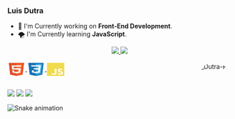 ### Luis Dutra 

- 🌴 I'm Currently working on **Front-End Development**.
- 🌪️ I'm Currently learning **JavaScript**.

<div align="center">
  <a href="https://github.com/luissdt">
  <img height="180em" src="https://github-readme-stats.vercel.app/api?username=luissdt&show_icons=true&theme=tokyonight&include_all_commits=true&count_private=true"/>
  <img height="180em" src="https://github-readme-stats.vercel.app/api/top-langs/?username=luissdt&layout=compact&langs_count=7&theme=tokyonight"/>
</div>

<div style="display: inline_block"><br>
  <img align="center" alt="Dutra-HTML" height="30" width="40" src="https://raw.githubusercontent.com/devicons/devicon/master/icons/html5/html5-original.svg">
  <img align="center" alt="Dutra-CSS" height="30" width="40" src="https://raw.githubusercontent.com/devicons/devicon/master/icons/css3/css3-original.svg">
  <img align="center" alt="Dutra-Js" height="30" width="40" src="https://raw.githubusercontent.com/devicons/devicon/master/icons/javascript/javascript-plain.svg">  
<img align="right" alt="Dutra-Pic" height="150" style="border-radius:50px;" src="https://avatars.githubusercontent.com/u/88400199?v=4">
</div>
  
##

<div> 
  <a href="https://instagram.com/luissdt" target="_blank"><img src="https://img.shields.io/badge/-Instagram-%23E4405F?style=for-the-badge&logo=instagram&logoColor=white" target="_blank"></a>
 <a href="https://discord.com/972551598272299009" target="_blank"><img src="https://img.shields.io/badge/Discord-7289DA?style=for-the-badge&logo=discord&logoColor=white" target="_blank"></a> 
  <a href = "mailto:dutrajavorivski@gmail.com"><img src="https://img.shields.io/badge/-Gmail-%23333?style=for-the-badge&logo=gmail&logoColor=white" target="_blank"></a>
 
  ![Snake animation](https://github.com/luissdt/luissdt/blob/output/github-contribution-grid-snake.svg)
 
</div>
